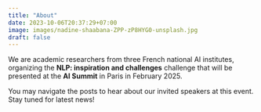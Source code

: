```yaml
---
title: "About"
date: 2023-10-06T20:37:29+07:00
image: images/nadine-shaabana-ZPP-zP8HYG0-unsplash.jpg
draft: false
---
```


We are academic researchers from three French national AI institutes, organizing the
**NLP: inspiration and challenges** challenge that will be presented at the
**AI Summit** in Paris in February 2025.

You may navigate the posts to hear about our invited speakers at this event.
Stay tuned for latest news!

